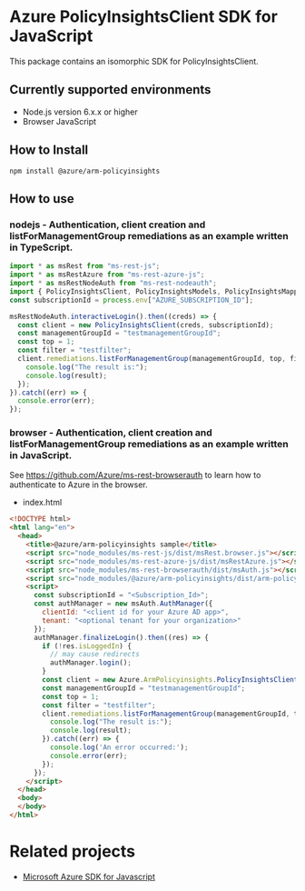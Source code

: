 # Azure PolicyInsightsClient SDK for JavaScript
This package contains an isomorphic SDK for PolicyInsightsClient.

## Currently supported environments
- Node.js version 6.x.x or higher
- Browser JavaScript

## How to Install
```
npm install @azure/arm-policyinsights
```


## How to use

### nodejs - Authentication, client creation and listForManagementGroup remediations as an example written in TypeScript.

```ts
import * as msRest from "ms-rest-js";
import * as msRestAzure from "ms-rest-azure-js";
import * as msRestNodeAuth from "ms-rest-nodeauth";
import { PolicyInsightsClient, PolicyInsightsModels, PolicyInsightsMappers } from "@azure/arm-policyinsights";
const subscriptionId = process.env["AZURE_SUBSCRIPTION_ID"];

msRestNodeAuth.interactiveLogin().then((creds) => {
  const client = new PolicyInsightsClient(creds, subscriptionId);
  const managementGroupId = "testmanagementGroupId";
  const top = 1;
  const filter = "testfilter";
  client.remediations.listForManagementGroup(managementGroupId, top, filter).then((result) => {
    console.log("The result is:");
    console.log(result);
  });
}).catch((err) => {
  console.error(err);
});
```

### browser - Authentication, client creation and listForManagementGroup remediations as an example written in JavaScript.
See https://github.com/Azure/ms-rest-browserauth to learn how to authenticate to Azure in the browser.

- index.html
```html
<!DOCTYPE html>
<html lang="en">
  <head>
    <title>@azure/arm-policyinsights sample</title>
    <script src="node_modules/ms-rest-js/dist/msRest.browser.js"></script>
    <script src="node_modules/ms-rest-azure-js/dist/msRestAzure.js"></script>
    <script src="node_modules/ms-rest-browserauth/dist/msAuth.js"></script>
    <script src="node_modules/@azure/arm-policyinsights/dist/arm-policyinsights.js"></script>
    <script>
      const subscriptionId = "<Subscription_Id>";
      const authManager = new msAuth.AuthManager({
        clientId: "<client id for your Azure AD app>",
        tenant: "<optional tenant for your organization>"
      });
      authManager.finalizeLogin().then((res) => {
        if (!res.isLoggedIn) {
          // may cause redirects
          authManager.login();
        }
        const client = new Azure.ArmPolicyinsights.PolicyInsightsClient(res.creds, subscriptionId);
        const managementGroupId = "testmanagementGroupId";
        const top = 1;
        const filter = "testfilter";
        client.remediations.listForManagementGroup(managementGroupId, top, filter).then((result) => {
          console.log("The result is:");
          console.log(result);
        }).catch((err) => {
          console.log('An error occurred:');
          console.error(err);
        });
      });
    </script>
  </head>
  <body>
  </body>
</html>
```

# Related projects
 - [Microsoft Azure SDK for Javascript](https://github.com/Azure/azure-sdk-for-js)
